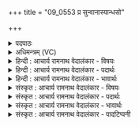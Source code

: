 +++
title = "09_0553 प्र सुन्वानास्यान्धसो"

+++
<details><summary>पदपाठः</summary>

प्र꣢। सु꣣न्वाना꣡य꣢। अ꣡न्ध꣢꣯सः। म꣡र्तः꣢꣯। न। व꣣ष्ट। त꣢त्। व꣡चः꣢꣯। अ꣡प꣢꣯। श्वा꣡न꣢꣯म्। अ꣣राध꣡स꣢म्। अ꣣। राध꣡स꣢म्। ह꣣त꣢। म꣣ख꣢म्। न। भृ꣡ग꣢꣯वः। ५५३।
</details>

<details><summary>अधिमन्त्रम् (VC)</summary>

- पवमानः सोमः
- प्रजापतिर्वैश्वामित्रो वाच्यो वा
- अनुष्टुप्
- गान्धारः
- पावमानं काण्डम्
</details>

<details><summary>हिन्दी : आचार्य रामनाथ वेदालंकार - विषयः</summary>

अगले मन्त्र में कहा गया है कि कैसे मनुष्य को समाज से बहिष्कृत करना चाहिए।
</details>

<details><summary>हिन्दी : आचार्य रामनाथ वेदालंकार - पदार्थः</summary>

पदार्थान्वय -  (अन्धसः) सोमरस के (सुन्वानाय) अभिषुत करनेवाले अर्थात् सोमयाग, समाजसेवा और प्रभुभक्ति करनेवाले जन के लिए, जो (मर्तः) मनुष्य (तत्) उस प्रशंसात्मक (वचः) वचन को (न प्र वष्ट) नहीं कहना चाहता, उस (अराधसम्) अयज्ञसेवी, असमाजसेवी और अप्रभुसेवी तथा (श्वानम्) श्वान के समान लोभी, अपना ही पेट भरनेवाले मनुष्य को (अपहत) दूर कर दो, (न) जैसे (भृगवः) तपस्वी लोग (मखम्) चंचलता को दूर करते हैं, अथवा (न) जैसे (भृगवः) तेजस्वी राजपुरुष (मखम्) मखासुर को अर्थात् यज्ञ का ढ़ोंग रचनेवाले को दण्डित करते हैं ॥९॥ ‘श्वानम्’ में साध्यवसानालक्षणामूलक अतिशयोक्ति अलङ्कार है। निरुक्त की पद्धति से ‘श्वानम्’ में लुप्तोपमा, अर्थोपमा या व्यङ्ग्योपमा है, जैसा कि निरुक्त (३।१८) में लुप्तोपमा के प्रसङ्ग में कहा है कि श्वा और काक निन्दा अर्थ में लुप्तोपमा के रुप में आते हैं। ‘मखं न भृगवः’ में उपमालङ्कार है ॥९॥
</details>

<details><summary>हिन्दी : आचार्य रामनाथ वेदालंकार - भावार्थः</summary>

भावार्थ -  परमेश्वरद्रोही, यज्ञद्रोही, समाजद्रोही और श्वान के समान विषयलोभी जन को समाज से बहिष्कृत कर देना चाहिए ॥९॥ इस दशति में परमात्मारूप सोम तथा परमात्मजन्य ब्रह्मानन्द रस की प्राप्ति का उपाय वर्णित होने से इस दशति के विषय की पूर्व दशति के विषय के साथ संगति है ॥ षष्ठ प्रपाठक में द्वितीय अर्ध की प्रथम दशति समाप्त ॥ पञ्चम अध्याय में अष्टम खण्ड समाप्त ॥
</details>

<details><summary>संस्कृत : आचार्य रामनाथ वेदालंकार - विषयः</summary>

अथ कीदृशो जनः समाजाद् बहिष्कार्य इत्याह।
</details>

<details><summary>संस्कृत : आचार्य रामनाथ वेदालंकार - पदार्थः</summary>

पदार्थान्वय -  (अन्धसः) सोमरसस्य। द्वितीयार्थे षष्ठी। (सुन्वानाय) अभिषवं कुर्वते, सोमयागपरायणाय समाजसेवापरायणाय प्रभुभक्तिपरायणाय वा जनाय, यः (मर्तः) मनुष्यः (तत्) प्रशंसात्मकम् (वचः) वचनम् (न प्र वष्ट) न कामयते, तस्य प्रशंसां न करोति, प्रत्युत तस्मै द्रुह्यतीत्यर्थः। वश कान्तौ अदादिः, आत्मनेपदं छान्दसम्। लडर्थे लङ्, अडागमाभावः। तम् (अराधसम्२) यज्ञस्य, समाजस्य, परमेश्वरस्य च अनाराधकम् (श्वानम्३) श्ववृत्तिं लोभपरायणं स्वोदरंभरिं जनम् (अप हत) दूरीकुरुत। हन्तेर्लोटि मध्यमबहुवचने रूपम्। संहितायाम् ‘द्व्यचोऽतस्तिङः अ० ६।३।१३५’ इत दीर्घः। (न) यथा (भृगवः) तपस्विनो जनाः। भृज्जति तपसा शरीरमिति भृगुः। भ्रस्ज पाके धातोः ‘प्रथिम्रदिभ्रस्जां सम्प्रसारणं सलोपश्च। उ० १।२८’ इति कु प्रत्ययः सम्प्रसारणं सकारलोपश्च। (मखम्४) चाञ्चल्यम् अपघ्नन्ति तद्वत्। मख गत्यर्थः, भ्वादिः। यद्वा मखो मखासुरः, छद्मयज्ञो नरः, तं भृगवः तेजस्विनो राजपुरुषाः यथा अपघ्नन्ति दण्डयन्ति तद्वदित्यर्थोऽध्यवसेयः ॥९॥५ ‘श्वानम्’ इत्यत्र साध्यवसानलक्षणामूलोऽतिशयोक्तिरलङ्कारः। निरुक्तपद्धत्या तु लुप्तोपमाऽर्थोपमा व्यङ्ग्योपमा वा, यथाह यास्काचार्यः—“अथ लुप्तोपमान्यर्थोपमानीत्याचक्षते। सिंहो व्याघ्र इति पूजायाम्, श्वा काक इति कुत्सायाम् (निरु० ३।१८)” इति। ‘मखं न भृगवः’ इत्यत्रोपमालङ्कारः ॥९॥
</details>

<details><summary>संस्कृत : आचार्य रामनाथ वेदालंकार - भावार्थः</summary>

भावार्थ -  परमेश्वरद्रोही, यज्ञद्रोही, समाजद्रोही, श्ववद् विषयलुब्धो जनः समाजाद् बहिष्कार्यः ॥९॥ अत्र परमात्मसोमस्य तज्जन्यब्रह्मानन्दरससोमस्य च प्राप्त्युपायवर्णनादेतद्दशत्यर्थस्य पूर्वदशत्यर्थेन सह संगतिरस्ति ॥ इति षष्ठे प्रपाठके द्वितीयार्धे प्रथमा दशतिः ॥ इति पञ्चमेऽध्यायेऽष्टमः खण्डः ॥
</details>

<details><summary>संस्कृत : आचार्य रामनाथ वेदालंकार - पादटिप्पनी</summary>

टिप्पनी -   १. ऋ० ९।१०१।१३, एकः प्रजापतिरेव ऋषिः। ‘प्र सुन्वानस्यान्धसो मर्तो न वृत तद्वचः’ इति पाठः। साम० ७७४, १३८६। २. अराधसम् असमृद्धिहेतुककर्माणम्—इति भ०। ३. श्वानम् श्वानमिव अराधसम्—इति वि०। ४. ‘अमघमिव यथा अमघम् अदातारं यज्ञे न प्रवेशयन्ति तद्वत् भृगवः दीप्ताः यूयं हे मदीयाः जनाः’ इति भरतव्याख्यानं तु पदपाठविरुद्धं स्वरविरुद्धं च। ५. इन्द्रोऽपि मखस्य शिरश्छिनत्ति—त्वं मखस्य दोधतः शिरोऽव त्वचोऽभरः (ऋ० १०।१७१।२)। सायणमते तु ‘यथा पुरा अराधसं मखम् एतन्नामानं भृगवोऽपहतवन्तः तथा अपहतेत्यर्थः।’
</details>